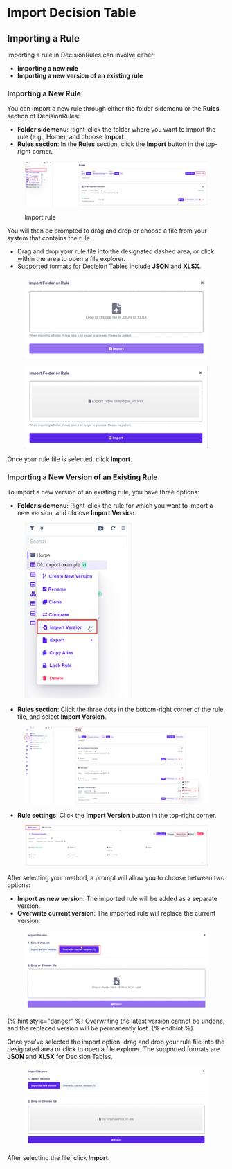 # Import Decision Table

## Importing a Rule

Importing a rule in DecisionRules can involve either:

* **Importing a new rule**
* **Importing a new version of an existing rule**

### Importing a New Rule

You can import a new rule through either the folder sidemenu or the **Rules** section of DecisionRules:

* **Folder sidemenu**: Right-click the folder where you want to import the rule (e.g., Home), and choose **Import**.
* **Rules section**: In the **Rules** section, click the **Import** button in the top-right corner.

<figure><img src="../../.gitbook/assets/Import rule.png" alt=""><figcaption><p>Import rule</p></figcaption></figure>

You will then be prompted to drag and drop or choose a file from your system that contains the rule.

* Drag and drop your rule file into the designated dashed area, or click within the area to open a file explorer.
* Supported formats for Decision Tables include **JSON** and **XLSX**.

<figure><img src="../../.gitbook/assets/import moda;.png" alt=""><figcaption></figcaption></figure>

<figure><img src="../../.gitbook/assets/imported rule.png" alt=""><figcaption></figcaption></figure>

Once your rule file is selected, click **Import**.



### Importing a New Version of an Existing Rule

To import a new version of an existing rule, you have three options:

* **Folder sidemenu**: Right-click the rule for which you want to import a new version, and choose **Import Version**.

<figure><img src="../../.gitbook/assets/inport version folders.png" alt="" width="247"><figcaption></figcaption></figure>

* **Rules section**: Click the three dots in the bottom-right corner of the rule tile, and select **Import Version**.

<figure><img src="../../.gitbook/assets/import version rules.png" alt=""><figcaption></figcaption></figure>

* **Rule settings**: Click the **Import Version** button in the top-right corner.

<figure><img src="../../.gitbook/assets/import version rule sett.png" alt=""><figcaption></figcaption></figure>

After selecting your method, a prompt will allow you to choose between two options:

* **Import as new version**: The imported rule will be added as a separate version.
* **Overwrite current version**: The imported rule will replace the current version.

<figure><img src="../../.gitbook/assets/import version overwr.png" alt=""><figcaption></figcaption></figure>

{% hint style="danger" %}
Overwriting the latest version cannot be undone, and the replaced version will be permanently lost.
{% endhint %}

Once you've selected the import option, drag and drop your rule file into the designated area or click to open a file explorer. The supported formats are **JSON** and **XLSX** for Decision Tables.

<figure><img src="../../.gitbook/assets/modal with imported rulke version.png" alt=""><figcaption></figcaption></figure>

After selecting the file, click **Import**.
